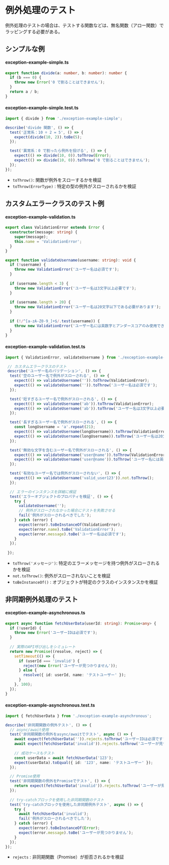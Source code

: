 
# 例外処理のテスト

例外処理のテストの場合は、テストする関数などは、無名関数（アロー関数）でラッピングする必要がある。

## シンプルな例

#### exception-example-simple.ts
```ts
export function divide(a: number, b: number): number {
  if (b === 0) {
    throw new Error('0 で割ることはできません');
  }
  return a / b;
}
```
#### exception-example-simple.test.ts
```ts
import { divide } from './exception-example-simple';

describe('divide 関数', () => {
  test('正常系：10 ÷ 2 = 5', () => {
    expect(divide(10, 2)).toBe(5);
  });

  test('異常系：0 で割ったら例外を投げる', () => {
    expect(() => divide(10, 0)).toThrow(Error);
    expect(() => divide(10, 0)).toThrow('0 で割ることはできません');
  });
});
```
- `toThrow()`: 関数が例外をスローするかを検証
- `toThrow(ErrorType)` : 特定の型の例外がスローされるかを検証

## カスタムエラークラスのテスト例

#### exception-example-validation.ts
```ts
export class ValidationError extends Error {
  constructor(message: string) {
    super(message);
    this.name = 'ValidationError';
  }
}

export function validateUsername(username: string): void {
  if (!username) {
    throw new ValidationError('ユーザー名は必須です');
  }
  
  if (username.length < 3) {
    throw new ValidationError('ユーザー名は3文字以上必要です');
  }
  
  if (username.length > 20) {
    throw new ValidationError('ユーザー名は20文字以下である必要があります');
  }
  
  if (!/^[a-zA-Z0-9_]+$/.test(username)) {
    throw new ValidationError('ユーザー名には英数字とアンダースコアのみ使用できます');
  }
}
```
#### exception-example-validation.test.ts
```ts
import { ValidationError, validateUsername } from './exception-example-validation'

 // カスタムエラークラスのテスト
 describe('ユーザー名のバリデーション', () => {
  test('空のユーザー名で例外がスローされる', () => {
    expect(() => validateUsername('')).toThrow(ValidationError);
    expect(() => validateUsername('')).toThrow('ユーザー名は必須です');
  });

  test('短すぎるユーザー名で例外がスローされる', () => {
    expect(() => validateUsername('ab')).toThrow(ValidationError);
    expect(() => validateUsername('ab')).toThrow('ユーザー名は3文字以上必要です');
  });

  test('長すぎるユーザー名で例外がスローされる', () => {
    const longUsername = 'a'.repeat(21);
    expect(() => validateUsername(longUsername)).toThrow(ValidationError);
    expect(() => validateUsername(longUsername)).toThrow('ユーザー名は20文字以下である必要があります');
  });

  test('無効な文字を含むユーザー名で例外がスローされる', () => {
    expect(() => validateUsername('user@name')).toThrow(ValidationError);
    expect(() => validateUsername('user@name')).toThrow('ユーザー名には英数字とアンダースコアのみ使用できます');
  });

  test('有効なユーザー名では例外がスローされない', () => {
    expect(() => validateUsername('valid_user123')).not.toThrow();
  });

  // エラーのインスタンスを詳細に検証
  test('エラーオブジェクトのプロパティを検証', () => {
    try {
      validateUsername('');
      // 例外がスローされなかった場合にテストを失敗させる
      fail('例外がスローされるべきでした');
    } catch (error) {
      expect(error).toBeInstanceOf(ValidationError);
      expect(error.name).toBe('ValidationError');
      expect(error.message).toBe('ユーザー名は必須です');
    }
  });
 
 });
```

- `toThrow('メッセージ')`: 特定のエラーメッセージを持つ例外がスローされるかを検証
- `not.toThrow()`: 例外がスローされないことを検証
- `toBeInstanceOf()` : オブジェクトが特定のクラスのインスタンスかを検証



## 非同期例外処理のテスト

#### exception-example-asynchronous.ts
```ts
export async function fetchUserData(userId: string): Promise<any> {
  if (!userId) {
    throw new Error('ユーザーIDは必須です');
  }
  
  // 実際のAPI呼び出しをシミュレート
  return new Promise((resolve, reject) => {
    setTimeout(() => {
      if (userId === 'invalid') {
        reject(new Error('ユーザーが見つかりません'));
      } else {
        resolve({ id: userId, name: 'テストユーザー' });
      }
    }, 100);
  });
}
```

#### exception-example-asynchronous.test.ts
```ts
import { fetchUserData } from './exception-example-asynchronous';

describe('非同期関数の例外テスト', () => {
  // async/await使用
  test('非同期関数の例外をasync/awaitでテスト', async () => {
    await expect(fetchUserData('')).rejects.toThrow('ユーザーIDは必須です');
    await expect(fetchUserData('invalid')).rejects.toThrow('ユーザーが見つかりません');
    
    // 成功ケースもテスト
    const userData = await fetchUserData('123');
    expect(userData).toEqual({ id: '123', name: 'テストユーザー' });
  });

  // Promise使用
  test('非同期関数の例外をPromiseでテスト', () => {
    return expect(fetchUserData('invalid')).rejects.toThrow('ユーザーが見つかりません');
  });
  
  // try-catchブロックを使用した非同期関数のテスト
  test('try-catchブロックを使用した非同期例外テスト', async () => {
    try {
      await fetchUserData('invalid');
      fail('例外がスローされるべきでした');
    } catch (error) {
      expect(error).toBeInstanceOf(Error);
      expect(error.message).toBe('ユーザーが見つかりません');
    }
  });
});
```
- `rejects` : 非同期関数（Promise）が拒否されるかを検証

